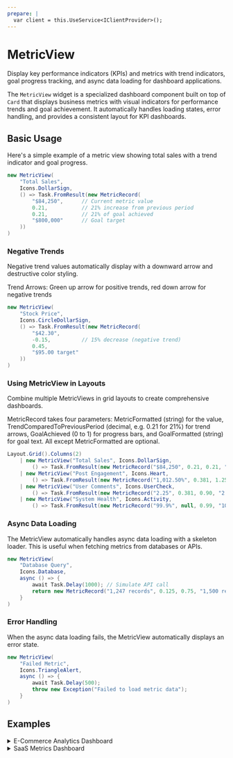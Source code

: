 ```yaml
---
prepare: |
  var client = this.UseService<IClientProvider>();
---
```


# MetricView

<Ingress>
Display key performance indicators (KPIs) and metrics with trend indicators, goal progress tracking, and async data loading for dashboard applications.
</Ingress>

The `MetricView` widget is a specialized dashboard component built on top of `Card` that displays business metrics with visual indicators for performance trends and goal achievement. It automatically handles loading states, error handling, and provides a consistent layout for KPI dashboards.

## Basic Usage

Here's a simple example of a metric view showing total sales with a trend indicator and goal progress.

```csharp demo-below
new MetricView(
    "Total Sales", 
    Icons.DollarSign, 
    () => Task.FromResult(new MetricRecord(
        "$84,250",      // Current metric value
        0.21,           // 21% increase from previous period
        0.21,           // 21% of goal achieved
        "$800,000"      // Goal target
    ))
)
```

### Negative Trends

Negative trend values automatically display with a downward arrow and destructive color styling.

<Callout Type="Info">
Trend Arrows: Green up arrow for positive trends, red down arrow for negative trends
</Callout>

```csharp demo-tabs
new MetricView(
    "Stock Price", 
    Icons.CircleDollarSign, 
    () => Task.FromResult(new MetricRecord(
        "$42.30",
        -0.15,          // 15% decrease (negative trend)
        0.45,
        "$95.00 target"
    ))
)
```

### Using MetricView in Layouts

Combine multiple MetricViews in grid layouts to create comprehensive dashboards.

<Callout Type="Info">
MetricRecord takes four parameters: MetricFormatted (string) for the value, TrendComparedToPreviousPeriod (decimal, e.g. 0.21 for 21%) for trend arrows, GoalAchieved (0 to 1) for progress bars, and GoalFormatted (string) for goal text. All except MetricFormatted are optional.
</Callout>

```csharp demo-tabs
Layout.Grid().Columns(2)
    | new MetricView("Total Sales", Icons.DollarSign, 
        () => Task.FromResult(new MetricRecord("$84,250", 0.21, 0.21, "$800,000")))
    | new MetricView("Post Engagement", Icons.Heart, 
        () => Task.FromResult(new MetricRecord("1,012.50%", 0.381, 1.25, "806.67%")))
    | new MetricView("User Comments", Icons.UserCheck, 
        () => Task.FromResult(new MetricRecord("2.25", 0.381, 0.90, "2.50")))
    | new MetricView("System Health", Icons.Activity, 
        () => Task.FromResult(new MetricRecord("99.9%", null, 0.99, "100% uptime")))
```

### Async Data Loading

The MetricView automatically handles async data loading with a skeleton loader. This is useful when fetching metrics from databases or APIs.

```csharp demo-tabs
new MetricView(
    "Database Query", 
    Icons.Database, 
    async () => {
        await Task.Delay(1000); // Simulate API call
        return new MetricRecord("1,247 records", 0.125, 0.75, "1,500 records");
    }
)
```

### Error Handling

When the async data loading fails, the MetricView automatically displays an error state.

```csharp demo-tabs
new MetricView(
    "Failed Metric", 
    Icons.TriangleAlert, 
    async () => {
        await Task.Delay(500);
        throw new Exception("Failed to load metric data");
    }
)
```

<WidgetDocs Type="Ivy.Views.Dashboards.MetricView" SourceUrl="https://github.com/Ivy-Interactive/Ivy-Framework/blob/main/Ivy/Views/Dashboards/MetricView.cs"/>

## Examples

<Details>
<Summary>
E-Commerce Analytics Dashboard
</Summary>
<Body>
A complete e-commerce dashboard showing sales metrics, customer engagement, and inventory status with async data loading from a database.

```csharp demo-tabs
public class ECommerceDashboard : ViewBase
{
    public record SalesData(decimal Revenue, decimal PreviousRevenue, int Orders, int PreviousOrders, decimal ConversionRate, decimal PreviousConversionRate);
    
    private async Task<MetricRecord> GetRevenueMetric()
    {
        await Task.Delay(800); // Simulate database query
        var data = new SalesData(
            Revenue: 284750.50m,
            PreviousRevenue: 235000m,
            Orders: 1247,
            PreviousOrders: 1089,
            ConversionRate: 3.45m,
            PreviousConversionRate: 2.87m
        );
        
        var trend = (double)((data.Revenue - data.PreviousRevenue) / data.PreviousRevenue);
        var goalAchieved = (double)(data.Revenue / 400000m); // Monthly goal: $400k
        
        return new MetricRecord(
            data.Revenue.ToString("C0"),
            trend,
            goalAchieved,
            "$400,000 target"
        );
    }
    
    private async Task<MetricRecord> GetOrdersMetric()
    {
        await Task.Delay(600);
        var orders = 1247;
        var previousOrders = 1089;
        var trend = (double)(orders - previousOrders) / previousOrders;
        
        return new MetricRecord(
            orders.ToString("N0"),
            trend,
            (double)orders / 1500, // Goal: 1500 orders
            "1,500 orders target"
        );
    }
    
    private async Task<MetricRecord> GetConversionMetric()
    {
        await Task.Delay(700);
        var rate = 3.45;
        var previous = 2.87;
        var trend = (rate - previous) / previous;
        
        return new MetricRecord(
            rate.ToString("F2") + "%",
            trend,
            rate / 5.0, // Target: 5% conversion
            "5% target"
        );
    }
    
    private async Task<MetricRecord> GetAverageOrderValue()
    {
        await Task.Delay(500);
        var aov = 228.45m;
        var previous = 215.80m;
        
        return new MetricRecord(
            aov.ToString("C2"),
            (double)((aov - previous) / previous),
            null,
            null
        );
    }

    public override object? Build()
    {
        return Layout.Vertical().Gap(4)
            | Text.H2("E-Commerce Dashboard")
            | (Layout.Grid().Columns(2).Gap(3)
                | new MetricView("Total Revenue", Icons.DollarSign, GetRevenueMetric)
                | new MetricView("Total Orders", Icons.ShoppingCart, GetOrdersMetric)
                | new MetricView("Conversion Rate", Icons.TrendingUp, GetConversionMetric)
                | new MetricView("Avg Order Value", Icons.CreditCard, GetAverageOrderValue)
            );
    }
}
```

</Body>
</Details>

<Details>
<Summary>
SaaS Metrics Dashboard
</Summary>
<Body>
Track key SaaS metrics including MRR, churn rate, active users, and customer lifetime value with real-time data updates.

```csharp demo-tabs
public class SaaSDashboard : ViewBase
{
    public record SaaSMetrics(
        decimal MRR,
        decimal PreviousMRR,
        int ActiveUsers,
        int PreviousActiveUsers,
        double ChurnRate,
        double PreviousChurnRate,
        decimal LTV,
        decimal PreviousLTV,
        int NewSignups,
        int PreviousSignups,
        decimal ARPU
    );
    
    private async Task<SaaSMetrics> FetchMetrics()
    {
        await Task.Delay(1000); // Simulate API call to analytics service
        
        return new SaaSMetrics(
            MRR: 125430m,
            PreviousMRR: 108750m,
            ActiveUsers: 3847,
            PreviousActiveUsers: 3520,
            ChurnRate: 2.3,
            PreviousChurnRate: 3.1,
            LTV: 8450m,
            PreviousLTV: 7890m,
            NewSignups: 287,
            PreviousSignups: 245,
            ARPU: 32.60m
        );
    }
    
    public override object? Build()
    {
        var metrics = UseState<SaaSMetrics?>(() => null);
        
        UseEffect(async () =>
        {
            metrics.Set(await FetchMetrics());
        }, []);
        
        if (metrics.Value == null)
        {
            return Layout.Grid().Columns(2).Gap(3)
                | new MetricView("MRR", Icons.DollarSign, () => Task.FromResult(new MetricRecord("Loading...", null, null, null)))
                | new MetricView("Active Users", Icons.Users, () => Task.FromResult(new MetricRecord("Loading...", null, null, null)))
                | new MetricView("Churn Rate", Icons.UserMinus, () => Task.FromResult(new MetricRecord("Loading...", null, null, null)))
                | new MetricView("Customer LTV", Icons.Gem, () => Task.FromResult(new MetricRecord("Loading...", null, null, null)));
        }
        
        var m = metrics.Value;
        
        return Layout.Vertical().Gap(4)
            | Text.H2("SaaS Metrics Dashboard")
            | Text.Muted("Real-time business metrics and KPIs")
            | (Layout.Grid().Columns(2).Gap(3)
                | new MetricView("Monthly Recurring Revenue", Icons.DollarSign, 
                    () => Task.FromResult(new MetricRecord(
                        m.MRR.ToString("C0"),
                        (double)((m.MRR - m.PreviousMRR) / m.PreviousMRR),
                        (double)(m.MRR / 150000m),
                        "$150K target"
                    )))
                | new MetricView("Active Users", Icons.Users, 
                    () => Task.FromResult(new MetricRecord(
                        m.ActiveUsers.ToString("N0"),
                        (double)(m.ActiveUsers - m.PreviousActiveUsers) / m.PreviousActiveUsers,
                        (double)m.ActiveUsers / 5000,
                        "5,000 users goal"
                    )))
                | new MetricView("Churn Rate", Icons.UserMinus, 
                    () => Task.FromResult(new MetricRecord(
                        m.ChurnRate.ToString("F1") + "%",
                        -(m.ChurnRate - m.PreviousChurnRate) / m.PreviousChurnRate, // Negative is good for churn
                        1 - (m.ChurnRate / 5.0), // Lower is better
                        "Target: <2%"
                    )))
                | new MetricView("Customer LTV", Icons.Gem, 
                    () => Task.FromResult(new MetricRecord(
                        m.LTV.ToString("C0"),
                        (double)((m.LTV - m.PreviousLTV) / m.PreviousLTV),
                        null,
                        null
                    )))
            )
            | (Layout.Grid().Columns(3).Gap(3)
                | new MetricView("New Signups", Icons.UserPlus, 
                    () => Task.FromResult(new MetricRecord(
                        m.NewSignups.ToString("N0"),
                        (double)(m.NewSignups - m.PreviousSignups) / m.PreviousSignups,
                        (double)m.NewSignups / 500,
                        "500/month target"
                    )))
                | new MetricView("ARPU", Icons.Wallet, 
                    () => Task.FromResult(new MetricRecord(
                        m.ARPU.ToString("C2"),
                        null,
                        null,
                        null
                    )))
                | new MetricView("Net Revenue Retention", Icons.Repeat, 
                    () => Task.FromResult(new MetricRecord(
                        "112%",
                        0.08,
                        1.12,
                        "Target: >100%"
                    )))
            );
    }
}
```

</Body>
</Details>
